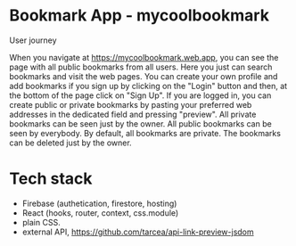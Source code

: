 # Bookmark App - mycoolbookmark

User journey

When you navigate at https://mycoolbookmark.web.app, you can see the page with all public bookmarks from all users. Here you just can search bookmarks and visit the web pages. You can create your own profile and add bookmarks if you sign up by clicking on the "Login" button and then, at the bottom of the page click on "Sign Up". If you are logged in, you can create public or private bookmarks by pasting your preferred web addresses in the dedicated field and pressing "preview". All private bookmarks can be seen just by the owner. All public bookmarks can be seen by everybody. By default, all bookmarks are private. The bookmarks can be deleted just by the owner.

# Tech stack

- Firebase (authetication, firestore, hosting)
- React (hooks, router, context, css.module)
- plain CSS.
- external API, https://github.com/tarcea/api-link-preview-jsdom
